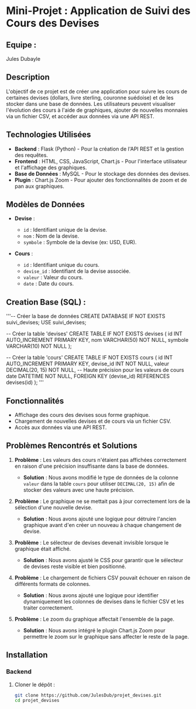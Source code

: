 # Mini-Projet : Application de Suivi des Cours des Devises

## Equipe :
Jules Dubayle

## Description
L'objectif de ce projet est de créer une application pour suivre les cours de certaines devises (dollars, livre sterling, couronne suédoise) et de les stocker dans une base de données. Les utilisateurs peuvent visualiser l'évolution des cours à l'aide de graphiques, ajouter de nouvelles monnaies via un fichier CSV, et accéder aux données via une API REST.

## Technologies Utilisées
- **Backend** : Flask (Python) - Pour la création de l'API REST et la gestion des requêtes.
- **Frontend** : HTML, CSS, JavaScript, Chart.js - Pour l'interface utilisateur et l'affichage des graphiques.
- **Base de Données** : MySQL - Pour le stockage des données des devises.
- **Plugin** : Chart.js Zoom - Pour ajouter des fonctionnalités de zoom et de pan aux graphiques.

## Modèles de Données
- **Devise** :
  - `id` : Identifiant unique de la devise.
  - `nom` : Nom de la devise.
  - `symbole` : Symbole de la devise (ex: USD, EUR).

- **Cours** :
  - `id` : Identifiant unique du cours.
  - `devise_id` : Identifiant de la devise associée.
  - `valeur` : Valeur du cours.
  - `date` : Date du cours.

## Creation Base (SQL) : 
'''-- Créer la base de données
CREATE DATABASE IF NOT EXISTS suivi_devises;
USE suivi_devises;

-- Créer la table 'devises'
CREATE TABLE IF NOT EXISTS devises (
    id INT AUTO_INCREMENT PRIMARY KEY,
    nom VARCHAR(50) NOT NULL,
    symbole VARCHAR(10) NOT NULL
);

-- Créer la table 'cours'
CREATE TABLE IF NOT EXISTS cours (
    id INT AUTO_INCREMENT PRIMARY KEY,
    devise_id INT NOT NULL,
    valeur DECIMAL(20, 15) NOT NULL, -- Haute précision pour les valeurs de cours
    date DATETIME NOT NULL,
    FOREIGN KEY (devise_id) REFERENCES devises(id)
);
'''

## Fonctionnalités
- Affichage des cours des devises sous forme graphique.
- Chargement de nouvelles devises et de cours via un fichier CSV.
- Accès aux données via une API REST.

## Problèmes Rencontrés et Solutions
1. **Problème** : Les valeurs des cours n'étaient pas affichées correctement en raison d'une précision insuffisante dans la base de données.
   - **Solution** : Nous avons modifié le type de données de la colonne `valeur` dans la table `cours` pour utiliser `DECIMAL(20, 15)` afin de stocker des valeurs avec une haute précision.

2. **Problème** : Le graphique ne se mettait pas à jour correctement lors de la sélection d'une nouvelle devise.
   - **Solution** : Nous avons ajouté une logique pour détruire l'ancien graphique avant d'en créer un nouveau à chaque changement de devise.

3. **Problème** : Le sélecteur de devises devenait invisible lorsque le graphique était affiché.
   - **Solution** : Nous avons ajusté le CSS pour garantir que le sélecteur de devises reste visible et bien positionné.

4. **Problème** : Le chargement de fichiers CSV pouvait échouer en raison de différents formats de colonnes.
   - **Solution** : Nous avons ajouté une logique pour identifier dynamiquement les colonnes de devises dans le fichier CSV et les traiter correctement.

5. **Problème** : Le zoom du graphique affectait l'ensemble de la page.
   - **Solution** : Nous avons intégré le plugin Chart.js Zoom pour permettre le zoom sur le graphique sans affecter le reste de la page.

## Installation

### Backend
1. Cloner le dépôt :
   ```sh
   git clone https://github.com/JulesDub/projet_devises.git
   cd projet_devises
